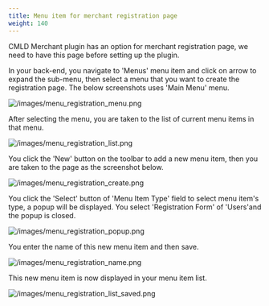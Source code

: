 ```yaml
---
title: Menu item for merchant registration page
weight: 140
---
```


CMLD Merchant plugin has an option for merchant registration page, we need to have this page before setting up the plugin.

In your back-end, you navigate to 'Menus' menu item and click on arrow to expand the sub-menu, then select a menu that you want to create the registration page. The below screenshots uses 'Main Menu' menu.

![/images/menu_registration_menu.png](/images/menu_registration_menu.png)

After selecting the menu, you are taken to the list of current menu items in that menu.

![/images/menu_registration_list.png](/images/menu_registration_list.png)

You click the 'New' button on the toolbar to add a new menu item, then you are taken to the page as the screenshot below.

![/images/menu_registration_create.png](/images/menu_registration_create.png)

You click the 'Select' button of 'Menu Item Type' field to select menu item's type, a popup will be displayed. You select 'Registration Form' of 'Users'and the popup is closed.

![/images/menu_registration_popup.png](/images/menu_registration_popup.png)

You enter the name of this new menu item and then save.

![/images/menu_registration_name.png](/images/menu_registration_name.png)

This new menu item is now displayed in your menu item list.

![/images/menu_registration_list_saved.png](/images/menu_registration_list_saved.png)
